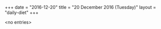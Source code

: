 +++
date = "2016-12-20"
title = "20 December 2016 (Tuesday)"
layout = "daily-diet"
+++

\<no entries\>